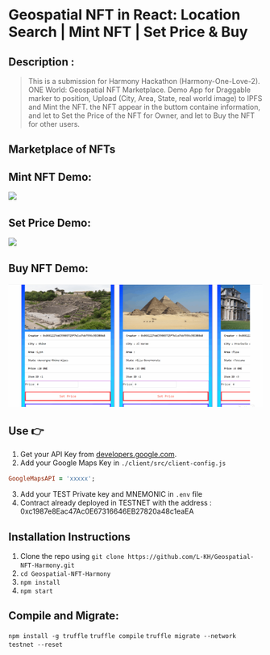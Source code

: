 # Geospatial NFT in React: Location Search | Mint NFT | Set Price & Buy


## Description :
> This is a submission for Harmony Hackathon (Harmony-One-Love-2). ONE World: Geospatial NFT Marketplace.
>Demo App for Draggable marker to position, Upload (City, Area, State, real world image) to IPFS and Mint the NFT.
>the NFT appear in the buttom containe information, and let to Set the Price of the NFT for Owner, and let to Buy the NFT for other users.

## Marketplace of NFTs


## Mint NFT Demo:
![](mintnft.gif)

## Set Price Demo:
![](setprice.gif)

## Buy NFT Demo:
![](buynft.gif)

## Use :point_right:

1. Get your API Key from [developers.google.com](https://developers.google.com/maps/documentation/javascript/get-api-key).
2. Add your Google Maps Key in `./client/src/client-config.js`

``` ruby
GoogleMapsAPI = 'xxxxx';

```
3. Add your TEST Private key and MNEMONIC in `.env` file
4. Contract already deployed in TESTNET with the address :  0xc1987e8Eac47Ac0E67316646EB27820a48c1eaEA

## Installation Instructions

1. Clone the repo using `git clone https://github.com/L-KH/Geospatial-NFT-Harmony.git`
2. `cd Geospatial-NFT-Harmony`
3. `npm install`
4. `npm start`

## Compile and Migrate:
`npm install -g truffle`
`truffle compile`
`truffle migrate --network testnet --reset`


